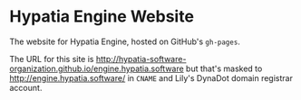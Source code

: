 # Hypatia Engine Website

The website for Hypatia Engine, hosted on GitHub's `gh-pages`.

The URL for this site is http://hypatia-software-organization.github.io/engine.hypatia.software but that's masked to http://engine.hypatia.software/ in `CNAME` and Lily's DynaDot domain registrar account.
